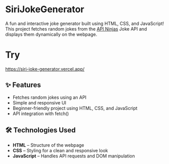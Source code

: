 # SiriJokeGenerator
A fun and interactive joke generator built using HTML, CSS, and JavaScript! This project fetches random jokes from the [API Ninjas](https://api-ninjas.com/) Joke API and displays them dynamically on the webpage.

# Try
https://siri-joke-generator.vercel.app/ 

## ✨ Features

- Fetches random jokes using an API  
- Simple and responsive UI  
- Beginner-friendly project using HTML, CSS, and JavaScript  
- API integration with fetch()

## 🛠️ Technologies Used

- **HTML** – Structure of the webpage  
- **CSS** – Styling for a clean and responsive look  
- **JavaScript** – Handles API requests and DOM manipulation

